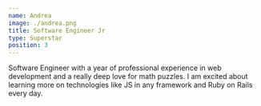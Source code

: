 ```yaml
---
name: Andrea
image: ./andrea.png
title: Software Engineer Jr
type: Superstar
position: 3
---
```

Software Engineer with a year of professional experience in web development and a really deep love for math puzzles. I am excited about learning more on technologies like JS in any framework and Ruby on Rails every day. 